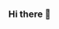 ### Hi there 👋

<!--
**deepanshudashora/deepanshudashora** is a ✨ _special_ ✨ repository because its `README.md` (this file) appears on your GitHub profile.




I’m currently learning neural networks and ds-algo
- 👯 I’m looking to collaborate on data science 
- 🤔 I’m looking for help with data science seekers
- 💬 Ask me about my projects and collaboration tghtyhythjtyhj


Thanks for visiting my profile have a good day!
